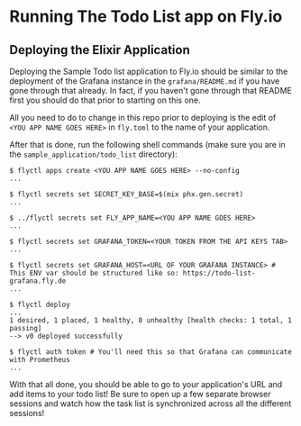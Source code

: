 # Running The Todo List app on Fly.io

## Deploying the Elixir Application

Deploying the Sample Todo list application to Fly.io should be similar to the
deployment of the Grafana instance in the `grafana/README.md` if you have gone through
that already. In fact, if you haven't gone through that README first you should do that
prior to starting on this one.

All you need to do to change in this repo prior to deploying is the edit of
`<YOU APP NAME GOES HERE>` in `fly.toml` to the name of your application.

After that is done, run the following shell commands (make sure you are in the
`sample_application/todo_list` directory):

```shell
$ flyctl apps create <YOU APP NAME GOES HERE> --no-config
...

$ flyctl secrets set SECRET_KEY_BASE=$(mix phx.gen.secret)
...

$ ../flyctl secrets set FLY_APP_NAME=<YOU APP NAME GOES HERE>
...

$ flyctl secrets set GRAFANA_TOKEN=<YOUR TOKEN FROM THE API KEYS TAB>
...

$ flyctl secrets set GRAFANA_HOST=<URL OF YOUR GRAFANA INSTANCE> # This ENV var should be structured like so: https://todo-list-grafana.fly.de
...

$ flyctl deploy
...
1 desired, 1 placed, 1 healthy, 0 unhealthy [health checks: 1 total, 1 passing]
--> v0 deployed successfully

$ flyctl auth token # You'll need this so that Grafana can communicate with Prometheus
...
```

With that all done, you should be able to go to your application's URL and add items
to your todo list! Be sure to open up a few separate browser sessions and watch
how the task list is synchronized across all the different sessions!
